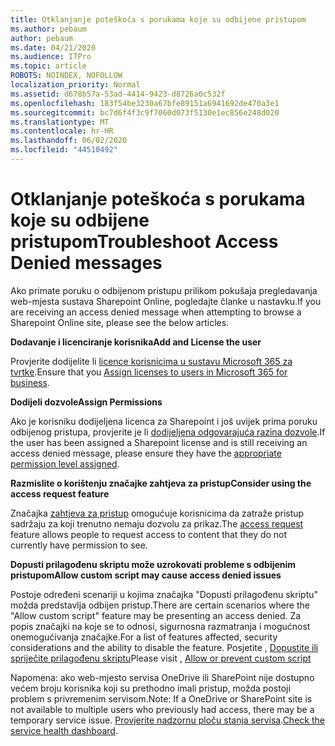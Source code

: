 ```yaml
---
title: Otklanjanje poteškoća s porukama koje su odbijene pristupom
ms.author: pebaum
author: pebaum
ms.date: 04/21/2020
ms.audience: ITPro
ms.topic: article
ROBOTS: NOINDEX, NOFOLLOW
localization_priority: Normal
ms.assetid: d678b57a-53ad-4414-9423-d8726a0c532f
ms.openlocfilehash: 183f54be3230a67bfe89151a6941692de470a3e1
ms.sourcegitcommit: bc7d6f4f3c9f7060d073f5130e1ec856e248d020
ms.translationtype: MT
ms.contentlocale: hr-HR
ms.lasthandoff: 06/02/2020
ms.locfileid: "44510492"
---
```

# <a name="troubleshoot-access-denied-messages"></a><span data-ttu-id="673fe-102">Otklanjanje poteškoća s porukama koje su odbijene pristupom</span><span class="sxs-lookup"><span data-stu-id="673fe-102">Troubleshoot Access Denied messages</span></span>

<span data-ttu-id="673fe-103">Ako primate poruku o odbijenom pristupu prilikom pokušaja pregledavanja web-mjesta sustava Sharepoint Online, pogledajte članke u nastavku.</span><span class="sxs-lookup"><span data-stu-id="673fe-103">If you are receiving an access denied message when attempting to browse a Sharepoint Online site, please see the below articles.</span></span>

<span data-ttu-id="673fe-104">**Dodavanje i licenciranje korisnika**</span><span class="sxs-lookup"><span data-stu-id="673fe-104">**Add and License the user**</span></span>

<span data-ttu-id="673fe-105">Provjerite dodijelite li [licence korisnicima u sustavu Microsoft 365 za tvrtke](https://docs.microsoft.com/microsoft-365/admin/add-users/add-users).</span><span class="sxs-lookup"><span data-stu-id="673fe-105">Ensure that you [Assign licenses to users in Microsoft 365 for business](https://docs.microsoft.com/microsoft-365/admin/add-users/add-users).</span></span>

<span data-ttu-id="673fe-106">**Dodijeli dozvole**</span><span class="sxs-lookup"><span data-stu-id="673fe-106">**Assign Permissions**</span></span>

<span data-ttu-id="673fe-107">Ako je korisniku dodijeljena licenca za Sharepoint i još uvijek prima poruku odbijenog pristupa, provjerite je li [dodijeljena odgovarajuća razina dozvole](https://docs.microsoft.com/sharepoint/understanding-permission-levels).</span><span class="sxs-lookup"><span data-stu-id="673fe-107">If the user has been assigned a Sharepoint license and is still receiving an access denied message, please ensure they have the [appropriate permission level assigned](https://docs.microsoft.com/sharepoint/understanding-permission-levels).</span></span>

<span data-ttu-id="673fe-108">**Razmislite o korištenju značajke zahtjeva za pristup**</span><span class="sxs-lookup"><span data-stu-id="673fe-108">**Consider using the access request feature**</span></span>

<span data-ttu-id="673fe-109">Značajka [zahtjeva za pristup](https://support.office.com/article/Set-up-and-manage-access-requests-94B26E0B-2822-49D4-929A-8455698654B3) omogućuje korisnicima da zatraže pristup sadržaju za koji trenutno nemaju dozvolu za prikaz.</span><span class="sxs-lookup"><span data-stu-id="673fe-109">The [access request](https://support.office.com/article/Set-up-and-manage-access-requests-94B26E0B-2822-49D4-929A-8455698654B3) feature allows people to request access to content that they do not currently have permission to see.</span></span> 

<span data-ttu-id="673fe-110">**Dopusti prilagođenu skriptu može uzrokovati probleme s odbijenim pristupom**</span><span class="sxs-lookup"><span data-stu-id="673fe-110">**Allow custom script may cause access denied issues**</span></span>

<span data-ttu-id="673fe-111">Postoje određeni scenariji u kojima značajka "Dopusti prilagođenu skriptu" možda predstavlja odbijen pristup.</span><span class="sxs-lookup"><span data-stu-id="673fe-111">There are certain scenarios where the "Allow custom script" feature may be presenting an access denied.</span></span> <span data-ttu-id="673fe-112">Za popis značajki na koje se to odnosi, sigurnosna razmatranja i mogućnost onemogućivanja značajke.</span><span class="sxs-lookup"><span data-stu-id="673fe-112">For a list of features affected, security considerations and the ability to disable the feature.</span></span> <span data-ttu-id="673fe-113">Posjetite , [Dopustite ili spriječite prilagođenu skriptu](https://docs.microsoft.com/sharepoint/allow-or-prevent-custom-script)</span><span class="sxs-lookup"><span data-stu-id="673fe-113">Please visit , [Allow or prevent custom script](https://docs.microsoft.com/sharepoint/allow-or-prevent-custom-script)</span></span>

<span data-ttu-id="673fe-114">Napomena: ako web-mjesto servisa OneDrive ili SharePoint nije dostupno većem broju korisnika koji su prethodno imali pristup, možda postoji problem s privremenim servisom.</span><span class="sxs-lookup"><span data-stu-id="673fe-114">Note: If a OneDrive or SharePoint site is not available to multiple users who previously had access, there may be a temporary service issue.</span></span> <span data-ttu-id="673fe-115">[Provjerite nadzornu ploču stanja servisa](https://portal.office.com/adminportal/home#/servicehealth).</span><span class="sxs-lookup"><span data-stu-id="673fe-115">[Check the service health dashboard](https://portal.office.com/adminportal/home#/servicehealth).</span></span>


  

